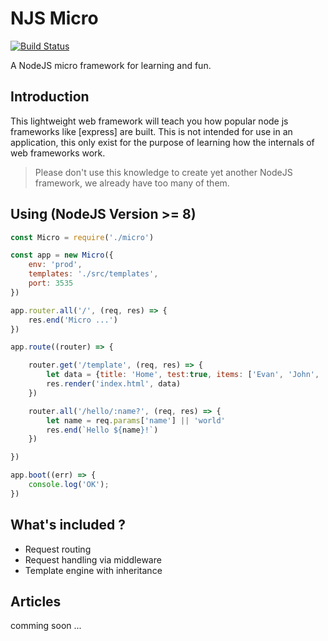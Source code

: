NJS Micro
======

[![Build Status](https://travis-ci.org/evanxg852000/njs-micro.svg)](https://travis-ci.org/evanxg852000/njs-micro)

A NodeJS micro framework for learning and fun.

Introduction
------------

This lightweight web framework will teach you how popular node js frameworks like [express] are
built. This is not intended for use in an application, this only exist for the purpose of learning how the internals of web frameworks work.

> Please don't use this knowledge to create yet another NodeJS framework, we already have too many of them.

Using (NodeJS Version >= 8)
--------

``` js
const Micro = require('./micro')

const app = new Micro({
    env: 'prod',
    templates: './src/templates',
    port: 3535
})

app.router.all('/', (req, res) => {
    res.end('Micro ...')
})

app.route((router) => {

    router.get('/template', (req, res) => {
        let data = {title: 'Home', test:true, items: ['Evan', 'John', 'Jane']}
        res.render('index.html', data)
    })

    router.all('/hello/:name?', (req, res) => {
        let name = req.params['name'] || 'world'
        res.end(`Hello ${name}!`)
    })

})

app.boot((err) => {
    console.log('OK');
}) 
```

What's included ?
-----------------

- Request routing
- Request handling via middleware
- Template engine with inheritance

Articles
-----------------

comming soon ...
